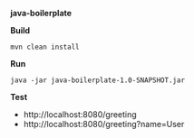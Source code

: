 **java-boilerplate**

**Build**

`mvn clean install`

**Run**

`java -jar java-boilerplate-1.0-SNAPSHOT.jar`

**Test**

- http://localhost:8080/greeting
- http://localhost:8080/greeting?name=User